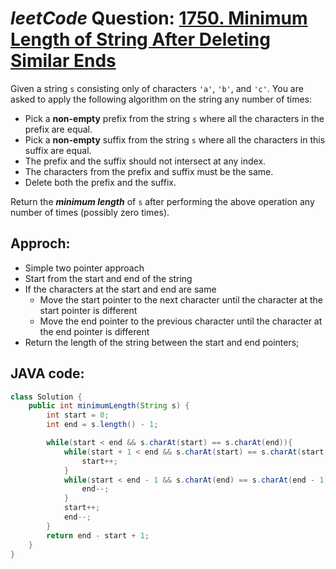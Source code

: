 # _leetCode_ Question: [1750. Minimum Length of String After Deleting Similar Ends](https://leetcode.com/problems/minimum-length-of-string-after-deleting-similar-ends/)

Given a string `s` consisting only of characters `'a'`, `'b'`, and `'c'`. You are asked to apply the following algorithm on the string any number of times:

- Pick a **non-empty** prefix from the string `s` where all the characters in the prefix are equal.
- Pick a **non-empty** suffix from the string `s` where all the characters in this suffix are equal.
- The prefix and the suffix should not intersect at any index.
- The characters from the prefix and suffix must be the same.
- Delete both the prefix and the suffix.

Return the **_minimum length_** of `s` after performing the above operation any number of times (possibly zero times).

## Approch:

- Simple two pointer approach
- Start from the start and end of the string
- If the characters at the start and end are same
  - Move the start pointer to the next character until the character at the start pointer is different
  - Move the end pointer to the previous character until the character at the end pointer is different
- Return the length of the string between the start and end pointers;

## JAVA code:

```JAVA
class Solution {
    public int minimumLength(String s) {
        int start = 0;
        int end = s.length() - 1;

        while(start < end && s.charAt(start) == s.charAt(end)){
            while(start + 1 < end && s.charAt(start) == s.charAt(start + 1)){
                start++;
            }
            while(start < end - 1 && s.charAt(end) == s.charAt(end - 1)){
                end--;
            }
            start++;
            end--;
        }
        return end - start + 1;
    }
}
```
